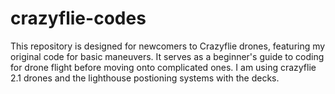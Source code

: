# crazyflie-codes
This repository is designed for newcomers to Crazyflie drones, featuring my original code for basic maneuvers. It serves as a beginner's guide to coding for drone flight before moving onto complicated ones.
I am using crazyflie 2.1 drones and the lighthouse postioning systems with the decks. 
